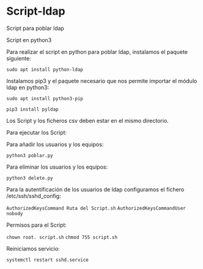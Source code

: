 # Script-ldap
Script para poblar ldap

Script en python3

Para realizar el script en python para poblar ldap, instalamos el paquete siguiente:

`sudo apt install python-ldap`

Instalamos pip3 y el paquete necesario que nos permite importar el módulo ldap en python3:

`sudo apt install python3-pip`

`pip3 install pyldap`

Los Script y los ficheros csv deben estar en el mismo directorio.

Para ejecutar los Script:

Para añadir los usuarios y los equipos:

`python3 poblar.py`

Para eliminar los usuarios y los equipos:

`python3 delete.py`

Para la autentificación de los usuarios de ldap configuramos el fichero /etc/ssh/sshd_config:

`AuthorizedKeysCommand Ruta del Script.sh`
`AuthorizedKeysCommandUser nobody`

Permisos para el Script:

`chown root. script.sh`
`chmod 755 script.sh`

Reiniciamos servicio:

`systemctl restart sshd.service`
